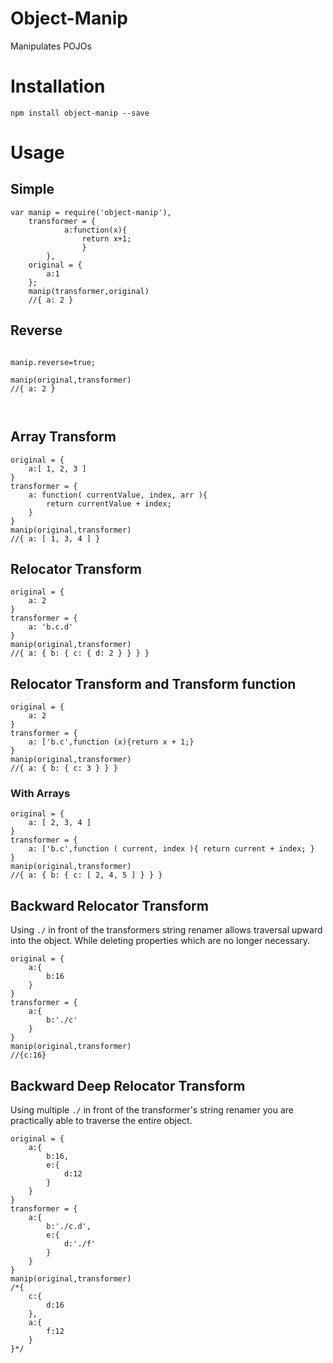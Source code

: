 Object-Manip
============

Manipulates POJOs

Installation
============

````
npm install object-manip --save
````

Usage
=======

## Simple

````JS
var manip = require('object-manip'),
	transformer = {
			a:function(x){
				return x+1;
				}
		},
	original = {
		a:1
	};
	manip(transformer,original)
	//{ a: 2 }

````

## Reverse

````JS

manip.reverse=true;

manip(original,transformer)
//{ a: 2 }

	
````

## Array Transform

````JS
original = {
	a:[ 1, 2, 3 ]
}
transformer = {
	a: function( currentValue, index, arr ){
		return currentValue + index;
	}
}
manip(original,transformer)
//{ a: [ 1, 3, 4 ] }

````

## Relocator Transform

````JS
original = {
	a: 2
}
transformer = {
	a: 'b.c.d'
}
manip(original,transformer)
//{ a: { b: { c: { d: 2 } } } }

````

## Relocator Transform and Transform function

````JS
original = {
	a: 2
}
transformer = {
	a: ['b.c',function (x){return x + 1;}
}
manip(original,transformer)
//{ a: { b: { c: 3 } } }
````

### With Arrays

````JS
original = {
	a: [ 2, 3, 4 ]
}
transformer = {
	a: ['b.c',function ( current, index ){ return current + index; }
}
manip(original,transformer)
//{ a: { b: { c: [ 2, 4, 5 ] } } }

````
## Backward Relocator Transform

Using `./` in front of the transformers string renamer allows traversal upward into the object. While deleting properties which are no longer necessary.

````JS
original = {
	a:{
		b:16
	}
}
transformer = {
	a:{
		b:'./c'
	}
}
manip(original,transformer)
//{c:16}

````
## Backward Deep Relocator Transform

Using multiple `./` in front of the transformer's string renamer you are practically able to traverse the entire object.

````JS
original = {
	a:{
		b:16,
		e:{
			d:12
		}
	}
}
transformer = {
	a:{
		b:'./c.d',
		e:{
			d:'./f'
		}
	}
}
manip(original,transformer)
/*{
	c:{
		d:16
	},
	a:{
		f:12
	}
}*/
````